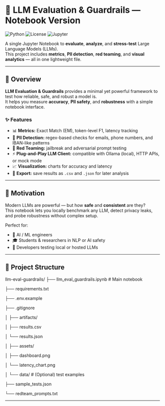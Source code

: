 # 🧩 LLM Evaluation & Guardrails — Notebook Version

![Python](https://img.shields.io/badge/python-3.10%2B-blue)
![License](https://img.shields.io/badge/license-MIT-green)
![Jupyter](https://img.shields.io/badge/Notebook-Ready-orange)

A single Jupyter Notebook to **evaluate**, **analyze**, and **stress-test** Large Language Models (LLMs).  
This project includes **metrics**, **PII detection**, **red teaming**, and **visual analytics** — all in one lightweight file.

---

## 🚀 Overview

**LLM Evaluation & Guardrails** provides a minimal yet powerful framework to test how reliable, safe, and robust a model is.  
It helps you measure **accuracy**, **PII safety**, and **robustness** with a simple notebook interface.

### ✨ Features
- 📊 **Metrics:** Exact Match (EM), token-level F1, latency tracking  
- 🔐 **PII Detection:** regex-based checks for emails, phone numbers, and IBAN-like patterns  
- 🧨 **Red Teaming:** jailbreak and adversarial prompt testing  
- ⚡ **Plug-and-Play LLM Client:** compatible with Ollama (local), HTTP APIs, or mock mode  
- 📈 **Visualization:** charts for accuracy and latency  
- 💾 **Export:** save results as `.csv` and `.json` for later analysis  

---

## 🧠 Motivation

Modern LLMs are powerful — but how **safe** and **consistent** are they?  
This notebook lets you locally benchmark any LLM, detect privacy leaks, and probe robustness without complex setup.

Perfect for:
- 🤖 AI / ML engineers  
- 🎓 Students & researchers in NLP or AI safety  
- 🧪 Developers testing local or hosted LLMs  

---

## 📁 Project Structure

llm-eval-guardrails/
├── llm_eval_guardrails.ipynb # Main notebook

├── requirements.txt 

├── .env.example 

├── .gitignore

│
├── artifacts/ 

│ ├── results.csv

│ └── results.json

│
├── assets/

│ ├── dashboard.png 


│ └── latency_chart.png

│
└── data/ # (Optional) test examples

├── sample_tests.json

└── redteam_prompts.txt

---
